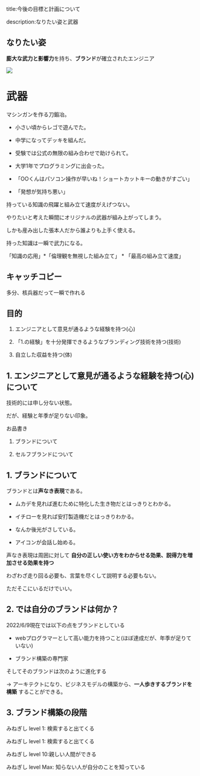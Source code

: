

title:今後の目標と計画について

description:なりたい姿と武器











## なりたい姿

**膨大な武力と影響力**を持ち、**ブランド**が確立されたエンジニア


<img src="https://pbs.twimg.com/profile_images/1532491264746467328/86SxTPKV_400x400.jpg">



# 武器

マシンガンを作る刀鍛冶。

- 小さい頃からレゴで遊んでた。

- 中学になってデッキを組んだ。

- 受験では公式の無限の組み合わせで助けられて。

- 大学1年でプログラミングに出会った。

- 「OOくんはパソコン操作が早いね！ショートカットキーの動きがすごい」

- 「発想が気持ち悪い」

持っている知識の飛躍と組み立て速度がえげつない。

やりたいと考えた瞬間にオリジナルの武器が組み上がってしまう。

しかも産み出した張本人だから誰よりも上手く使える。

持った知識は一瞬で武力になる。

「知識の応用」*「倫理観を無視した組み立て」 * 「最高の組み立て速度」



## キャッチコピー

多分、核兵器だって一瞬で作れる



## 目的

1. エンジニアとして意見が通るような経験を持つ(心)

2. 「1.の経験」を十分発揮できるようなブランディング技術を持つ(技術)

3. 自立した収益を持つ(体)


## 1. エンジニアとして意見が通るような経験を持つ(心)について

技術的には申し分ない状態。

だが、経験と年季が足りない印象。















お品書き

1. ブランドについて

2. セルフブランドについて








## 1. ブランドについて

ブランドとは**声なき表現**である。

- ムカデを見れば進むために特化した生き物だとはっきりとわかる。

- イチローを見れば安打製造機だとはっきりわかる。

- なんか後光がさしている。

- アイコンが会話し始める。

声なき表現は周囲に対して **自分の正しい使い方をわからせる効果、説得力を増加させる効果を持つ** 

わざわざ走り回る必要も、言葉を尽くして説明する必要もない。

ただそこにいるだけでいい。



## 2. では自分のブランドは何か？

2022/6/9現在では以下の点をブランドとしている

- webプログラマーとして高い能力を持つこと(ほぼ達成だが、年季が足りていない) 

- ブランド構築の専門家

そしてそのブランドは次のように進化する

→ アーキテクトになり、ビジネスモデルの構築から、**一人歩きするブランドを構築** することができる。



## 3. ブランド構築の段階

みねぎし level 1: 検索すると出てくる

みねぎし level 1: 検索すると出てくる

みねぎし level 10:親しい人間ができる

みねぎし level Max: 知らない人が自分のことを知っている











